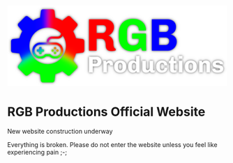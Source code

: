 ![RGB Productions Logo](./shared/img/logo.png)
# RGB Productions Official Website
New website construction underway

Everything is broken. Please do not enter the website unless you feel like experiencing pain ;-;

